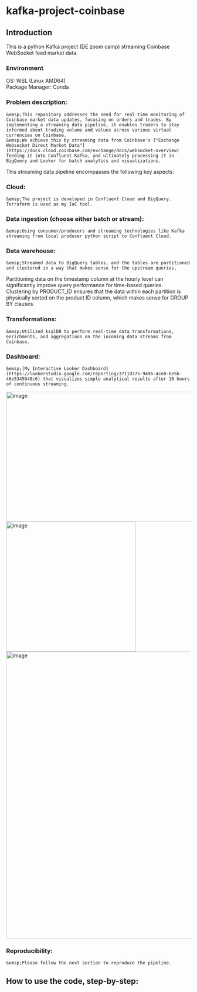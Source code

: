 # kafka-project-coinbase
## Introduction  
This is a python Kafka project (DE zoom camp) streaming Coinbase WebSocket feed market data.  
### **Environment**  
OS: WSL (Linux AMD64)  
Package Manager: Conda  

### **Problem description:**  
	&emsp;This repository addresses the need for real-time monitoring of Coinbase market data updates, focusing on orders and trades. By implementing a streaming data pipeline, it enables traders to stay informed about trading volume and values across various virtual currencies on Coinbase.    
	&emsp;We achieve this by streaming data from Coinbase's ["Exchange Websocket Direct Market Data"](https://docs.cloud.coinbase.com/exchange/docs/websocket-overview) feeding it into Confluent Kafka, and ultimately processing it in BigQuery and Looker for batch analytics and visualizations.  


This streaming data pipeline encompasses the following key aspects:  

### **Cloud:**  
	&emsp;The project is developed in Confluent Cloud and BigQuery. Terraform is used as my IaC tool.  
 
### **Data ingestion (choose either batch or stream):**  
	&emsp;Using consumer/producers and streaming technologies like Kafka streaming from local producer python script to Confluent Cloud.  
 
### **Data warehouse:**   
	&emsp;Streamed data to BigQuery tables, and the tables are partitioned and clustered in a way that makes sense for the upstream queries.   
  Partitioning data on the timestamp column at the hourly level can significantly improve query performance for time-based queries.   
  Clustering by PRODUCT_ID ensures that the data within each partition is physically sorted on the product ID column, which makes sense for GROUP BY clauses.   
  
### **Transformations:**   
	&emsp;Utilized ksqlDB to perform real-time data transformations, enrichments, and aggregations on the incoming data streams from Coinbase.   
 
### **Dashboard:**   
	&emsp;[My Interactive Looker Dashboard](https://lookerstudio.google.com/reporting/3711d375-9496-4ce0-be5b-46e5345048c6) that visualizes simple analytical results after 10 hours of continuous streaming.   
<img width="635" height="354" alt="image" src="https://github.com/josephj1o4e1/kafka-project-coinbase/assets/13396370/f4bc361d-9837-4c86-b810-7285fb1c44fe">
<img width="354" height="354" alt="image" src="https://github.com/josephj1o4e1/kafka-project-coinbase/assets/13396370/454c4a59-851a-4560-bcaa-8420dbefaa88">
<img width="782" alt="image" src="https://github.com/josephj1o4e1/kafka-project-coinbase/assets/13396370/64021220-3a6a-414e-84bf-a21ccc2bb522">


 
### **Reproducibility:**  
	&emsp;Please follow the next section to reproduce the pipeline.    
 

## How to use the code, step-by-step:   

